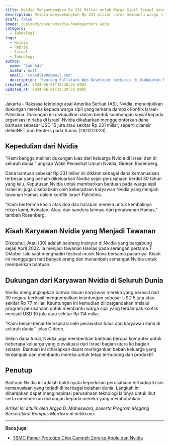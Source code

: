 ```yaml
---
title: Nvidia Menyumbangkan Rp 231 Miliar untuk Warga Sipil Israel yang Terdampak Konflik Israel-Palestina
description: Nvidia menyumbangkan Rp 231 miliar untuk membantu warga sipil Israel yang terdampak konflik Israel-Palestina. Sumbangan ini menjadi yang terbesar dalam sejarah Nvidia, dengan dana yang berasal dari kontribusi karyawan global perusahaan.
draft: false
image: /uploads/cover/nvidia-headquarters.webp
category:
  - Teknologi
tags:
  - Nvidia
  - Pabrik
  - Israel
  - Teknologi
author:
  name: "Cak Adi"
  avatar: null
  email: 'cakadi190@gmail.com'
  description: 'Seorang Fullstack Web Developer berbasis di Kabupaten Ngawi, dengan passion mendalam dalam desain dan teknologi. Kini, ia juga tengah mengeksplorasi ketertarikannya yang baru terhadap geografi, memperluas cakrawalanya dalam dunia yang penuh inspirasi dan inovasi.'
created_at: 2024-06-01T19:30:22.000Z
updated_at: 2024-06-01T19:30:22.000Z
---
```


Jakarta - Raksasa teknologi asal Amerika Serikat (AS), Nvidia, menunjukkan dukungan mereka kepada warga sipil yang terkena dampak konflik Israel-Palestina. Dukungan ini diwujudkan dalam bentuk sumbangan sosial kepada organisasi nirlaba di Israel. Nvidia dikabarkan menggelontorkan dana bantuan sebesar USD 15 juta atau sekitar Rp 231 miliar, seperti dilansir detikINET dari Reuters pada Kamis (28/12/2023).

## Kepedulian dari Nvidia

"Kami bangga melihat dukungan luas dari keluarga Nvidia di Israel dan di seluruh dunia," ungkap Wakil Penasihat Umum Nvidia, Gideon Rosenberg.

Dana bantuan sebesar Rp 231 miliar ini diklaim sebagai dana kemanusiaan terbesar yang pernah dikeluarkan Nvidia sejak perusahaan berdiri 30 tahun yang lalu. Keputusan Nvidia untuk memberikan bantuan pada warga sipil Israel ini juga disebabkan oleh keberadaan karyawan Nvidia yang menjadi tawanan Hamas dalam konflik Israel-Palestina.

"Kami berterima kasih atas doa dan harapan mereka untuk kembalinya rekan kami, Avinatan, Atau, dan sandera lainnya dari penawanan Hamas," tambah Rosenberg.

## Kisah Karyawan Nvidia yang Menjadi Tawanan

Diketahui, Atau (30) adalah seorang insinyur di Nvidia yang bergabung sejak April 2022. Ia menjadi tawanan Hamas pada serangan pertama 7 Oktober lalu saat menghadiri festival musik Nova bersama pacarnya. Kisah ini menggugah hati banyak orang dan menambah semangat Nvidia untuk memberikan bantuan.

## Dukungan dari Karyawan Nvidia di Seluruh Dunia

Nvidia mengungkapkan bahwa ribuan karyawan mereka yang berasal dari 30 negara berhasil mengumpulkan keuntungan sebesar USD 5 juta atau sekitar Rp 77 miliar. Keuntungan ini kemudian dilipatgandakan melalui program perusahaan untuk membantu warga sipil yang terdampak konflik menjadi USD 10 juta atau sekitar Rp 114 miliar.

"Kami benar-benar terinspirasi oleh perawatan tulus dari karyawan kami di seluruh dunia," jelas Gideon.

Selain dana tunai, Nvidia juga memberikan bantuan berupa komputer untuk beberapa keluarga yang dievakuasi dari Israel bagian utara ke bagian selatan. Bantuan ini diharapkan dapat meringankan beban keluarga yang terdampak dan membantu mereka untuk tetap terhubung dan produktif.

## Penutup

Bantuan Nvidia ini adalah bukti nyata kepedulian perusahaan terhadap krisis kemanusiaan yang terjadi di berbagai belahan dunia. Langkah ini diharapkan dapat menginspirasi perusahaan teknologi lainnya untuk ikut serta memberikan dukungan kepada mereka yang membutuhkan.

*Artikel ini ditulis oleh Argya D. Maheswara, peserta Program Magang Bersertifikat Kampus Merdeka di detikcom.*

---

**Baca juga:**
- [TSMC Pamer Prototipe Chip Canggih 2nm ke Apple dan Nvidia](#)